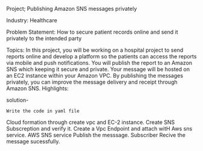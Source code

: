 Project; Publishing Amazon SNS messages privately

Industry: Healthcare

Problem Statement: How to secure patient records online and send it privately to the intended party

Topics: In this project, you will be working on a hospital project to send reports online and develop a platform so the patients can access the reports via mobile and push notifications. You will publish the report to an Amazon SNS which keeping it secure and private. Your message will be hosted on an EC2 instance within your Amazon VPC. By publishing the messages privately, you can improve the message delivery and receipt through Amazon SNS.
Highlights:

solution-

	Write the code in yaml file
  Cloud formation through create  vpc and EC-2 instance. 
  Create SNS Subscreption and verify it.
  Create a Vpc Endpoint and attach witH Aws sns service.
  AWS SNS service Publish the messsage.
  Subscriber Recive the message sucessfully.
  


